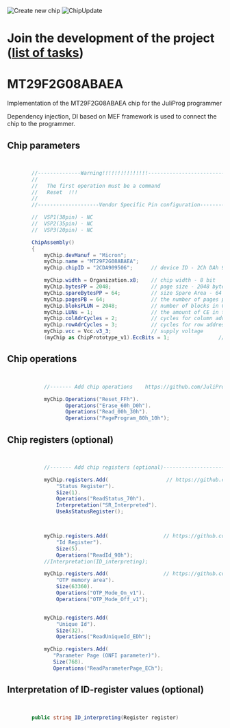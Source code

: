 ![Create new chip](https://github.com/JuliProg/MT29F2G08ABAEA/workflows/Create%20new%20chip/badge.svg?event=repository_dispatch)
![ChipUpdate](https://github.com/JuliProg/MT29F2G08ABAEA/workflows/ChipUpdate/badge.svg)
# Join the development of the project ([list of tasks](https://github.com/users/JuliProg/projects/1))


# MT29F2G08ABAEA
Implementation of the MT29F2G08ABAEA chip for the JuliProg programmer

Dependency injection, DI based on MEF framework is used to connect the chip to the programmer.

<section class = "listing">

# Chip parameters
```c#


        //--------------Warning!!!!!!!!!!!!!!!-------------------------------------------
        //
        //   The first operation must be a command
        //   Reset  !!!
        //
        //--------------------Vendor Specific Pin configuration---------------------------

        //  VSP1(38pin) - NC    
        //  VSP2(35pin) - NC
        //  VSP3(20pin) - NC

        ChipAssembly()
        {
            myChip.devManuf = "Micron";
            myChip.name = "MT29F2G08ABAEA";
            myChip.chipID = "2CDA909506";      // device ID - 2Ch DAh 90h 95h 06h 

            myChip.width = Organization.x8;    // chip width - 8 bit
            myChip.bytesPP = 2048;             // page size - 2048 byte (2Kb)
            myChip.spareBytesPP = 64;          // size Spare Area - 64 byte
            myChip.pagesPB = 64;               // the number of pages per block - 64 
            myChip.bloksPLUN = 2048;           // number of blocks in CE - 2048
            myChip.LUNs = 1;                   // the amount of CE in the chip
            myChip.colAdrCycles = 2;           // cycles for column addressing
            myChip.rowAdrCycles = 3;           // cycles for row addressing 
            myChip.vcc = Vcc.v3_3;             // supply voltage
            (myChip as ChipPrototype_v1).EccBits = 1;                // required Ecc bits for each 512 bytes

```
# Chip operations
```c#


            //------- Add chip operations    https://github.com/JuliProg/Wiki#command-set----------------------------------------------------

            myChip.Operations("Reset_FFh").
                   Operations("Erase_60h_D0h").
                   Operations("Read_00h_30h").
                   Operations("PageProgram_80h_10h");

```
# Chip registers (optional)
```c#


            //------- Add chip registers (optional)----------------------------------------------------

            myChip.registers.Add(                   // https://github.com/JuliProg/Wiki/wiki/StatusRegister
                "Status Register").
                Size(1).
                Operations("ReadStatus_70h").
                Interpretation("SR_Interpreted").
                UseAsStatusRegister();



            myChip.registers.Add(                  // https://github.com/JuliProg/Wiki/wiki/ID-Register
                "Id Register").
                Size(5).
                Operations("ReadId_90h");
            //Interpretation(ID_interpreting);

            myChip.registers.Add(                  // https://github.com/JuliProg/Wiki/wiki/OTP
                "OTP memory area").
                Size(63360).
                Operations("OTP_Mode_On_v1").
                Operations("OTP_Mode_Off_v1");


            myChip.registers.Add(
                "Unique Id").
                Size(32).
                Operations("ReadUniqueId_EDh");

            myChip.registers.Add(
               "Parameter Page (ONFI parameter)").
               Size(768).
               Operations("ReadParameterPage_ECh");


```
# Interpretation of ID-register values ​​(optional)
```c#


        public string ID_interpreting(Register register)   
        
```
</section>





















